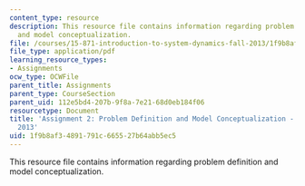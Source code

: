 ```yaml
---
content_type: resource
description: This resource file contains information regarding problem definition
  and model conceptualization.
file: /courses/15-871-introduction-to-system-dynamics-fall-2013/1f9b8af34891791c665527b64abb5ec5_MIT15_871F13_ass2.pdf
file_type: application/pdf
learning_resource_types:
- Assignments
ocw_type: OCWFile
parent_title: Assignments
parent_type: CourseSection
parent_uid: 112e5bd4-207b-9f8a-7e21-68d0eb184f06
resourcetype: Document
title: 'Assignment 2: Problem Definition and Model Conceptualization - 15.871 Fall
  2013'
uid: 1f9b8af3-4891-791c-6655-27b64abb5ec5
---
```

This resource file contains information regarding problem definition and model conceptualization.

